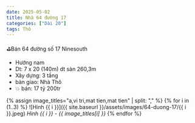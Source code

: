 ```yaml
---
date: 2025-05-02
title: Nhà 64 đường 17 
categories: ["Dài 20"]
tags: Thô
---
```


⛳️Bán 64 đường số 17 Ninesouth
- Hướng nam
- Dt: 7 x 20 (140m) dt sàn 260,3m
- Xây dựng: 3 tầng
- bàn giao: Nhà Thô
- 💥 bán: 17 tỷ 200tr

{% assign image_titles="a,vi tri,mat tien,mat tien" | split: "," %}
{% for i in (1..3) %}
![Hinh {{ i }}]({{ site.baseurl }}/assets/images/64-duong-17/{{ i }}.jpeg)
_Hinh {{ i }} - {{ image_titles[i] }}_
{% endfor %}
